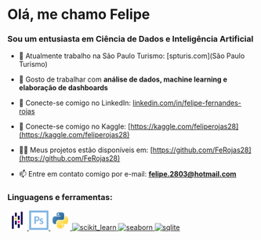 <h1 align="left">Olá, me chamo Felipe</h1>
<h3 align="left">Sou um entusiasta em Ciência de Dados e Inteligência Artificial</h3>

- 🔭 Atualmente trabalho na São Paulo Turismo: [spturis.com](São Paulo Turismo)

- 🌱 Gosto de trabalhar com **análise de dados, machine learning e elaboração de dashboards**

- 💬 Conecte-se comigo no LinkedIn: [linkedin.com/in/felipe-fernandes-rojas](linkedin.com/in/felipe-fernandes-rojas)

- 💬 Conecte-se comigo no Kaggle: [https://kaggle.com/feliperojas28](https://kaggle.com/feliperojas28)

- 👨‍💻 Meus projetos estão disponíveis em: [https://github.com/FeRojas28](https://github.com/FeRojas28)

- 📫 Entre em contato comigo por e-mail: **felipe.2803@hotmail.com**

<h3 align="left">Linguagens e ferramentas:</h3>
<p align="left"> <a href="https://pandas.pydata.org/" target="_blank" rel="noreferrer"> <img src="https://raw.githubusercontent.com/devicons/devicon/2ae2a900d2f041da66e950e4d48052658d850630/icons/pandas/pandas-original.svg" alt="pandas" width="40" height="40"/> </a> <a href="https://www.photoshop.com/en" target="_blank" rel="noreferrer"> <img src="https://raw.githubusercontent.com/devicons/devicon/master/icons/photoshop/photoshop-line.svg" alt="photoshop" width="40" height="40"/> </a> <a href="https://www.python.org" target="_blank" rel="noreferrer"> <img src="https://raw.githubusercontent.com/devicons/devicon/master/icons/python/python-original.svg" alt="python" width="40" height="40"/> </a> <a href="https://scikit-learn.org/" target="_blank" rel="noreferrer"> <img src="https://upload.wikimedia.org/wikipedia/commons/0/05/Scikit_learn_logo_small.svg" alt="scikit_learn" width="40" height="40"/> </a> <a href="https://seaborn.pydata.org/" target="_blank" rel="noreferrer"> <img src="https://seaborn.pydata.org/_images/logo-mark-lightbg.svg" alt="seaborn" width="40" height="40"/> </a> <a href="https://www.sqlite.org/" target="_blank" rel="noreferrer"> <img src="https://www.vectorlogo.zone/logos/sqlite/sqlite-icon.svg" alt="sqlite" width="40" height="40"/> </a> </p>
